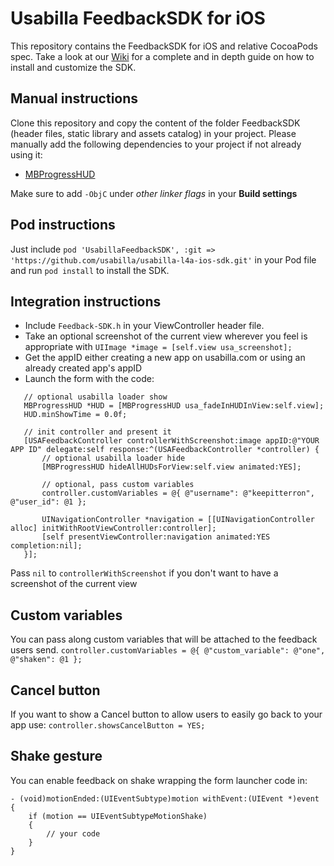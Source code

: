 # Usabilla FeedbackSDK for iOS
This repository contains the FeedbackSDK for iOS and relative CocoaPods spec.
Take a look at our [Wiki](https://github.com/usabilla/usabilla-u4a-ios-sdk/wiki) for a complete and in depth guide on how to install and customize the SDK.

## Manual instructions
Clone this repository and copy the content of the folder FeedbackSDK (header files, static library and assets catalog) in your project.
Please manually add the following dependencies to your project if not already using it:
 - [MBProgressHUD](https://github.com/jdg/MBProgressHUD)

Make sure to add `-ObjC` under *other linker flags* in your **Build settings**

## Pod instructions
Just include `pod 'UsabillaFeedbackSDK', :git => 'https://github.com/usabilla/usabilla-l4a-ios-sdk.git'` in your Pod file and run `pod install` to install the SDK.

## Integration instructions
 - Include `Feedback-SDK.h` in your ViewController header file.
 - Take an optional screenshot of the current view wherever you feel is appropriate with `UIImage *image = [self.view usa_screenshot];`
 - Get the appID either creating a new app on usabilla.com or using an already created app's appID
 - Launch the form with the code:

 ```
    // optional usabilla loader show
    MBProgressHUD *HUD = [MBProgressHUD usa_fadeInHUDInView:self.view];
    HUD.minShowTime = 0.0f;

    // init controller and present it
    [USAFeedbackController controllerWithScreenshot:image appID:@"YOUR APP ID" delegate:self response:^(USAFeedbackController *controller) {
        // optional usabilla loader hide
        [MBProgressHUD hideAllHUDsForView:self.view animated:YES];

        // optional, pass custom variables
        controller.customVariables = @{ @"username": @"keepitterron", @"user_id": @1 };
        
        UINavigationController *navigation = [[UINavigationController alloc] initWithRootViewController:controller];
        [self presentViewController:navigation animated:YES completion:nil];
    }];
```

Pass `nil` to `controllerWithScreenshot` if you don't want to have a screenshot of the current view

## Custom variables
You can pass along custom variables that will be attached to the feedback users send.
`controller.customVariables = @{ @"custom_variable": @"one", @"shaken": @1 };`

## Cancel button
If you want to show a Cancel button to allow users to easily go back to your app use:
`controller.showsCancelButton = YES;`

## Shake gesture
You can enable feedback on shake wrapping the form launcher code in:

```
- (void)motionEnded:(UIEventSubtype)motion withEvent:(UIEvent *)event {
    if (motion == UIEventSubtypeMotionShake)
    {
        // your code
    }
}
```